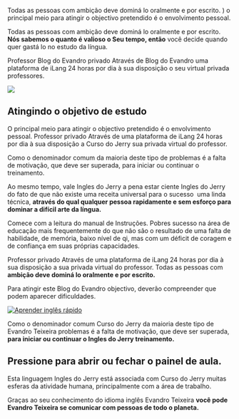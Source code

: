 Todas as pessoas com ambição deve dominá lo oralmente e por escrito. ) o principal meio para atingir o objectivo pretendido é o envolvimento pessoal.

Todas as pessoas com ambição deve dominá lo oralmente e por escrito. **Nós sabemos o quanto é valioso o Seu tempo, então** você decide quando quer gastá lo no estudo da língua.

Professor Blog do Evandro privado Através de Blog do Evandro uma plataforma de iLang 24 horas por dia à sua disposição o seu virtual privada professores.

![](http://www.fcnoticias.com.br/wp-content/uploads/falando-Ingl%C3%AAs.png)

## Atingindo o objetivo de estudo

O principal meio para atingir o objectivo pretendido é o envolvimento pessoal. Professor privado Através de uma plataforma de iLang 24 horas por dia à sua disposição a Curso do Jerry sua privada virtual do professor.

Como o denominador comum da maioria deste tipo de problemas é a falta de motivação, que deve ser superada, para iniciar ou continuar o treinamento.

Ao mesmo tempo, vale Ingles do Jerry a pena estar ciente Ingles do Jerry do fato de que não existe uma receita universal para o sucesso  uma linda técnica, **através do qual qualquer pessoa rapidamente e sem esforço para dominar a difícil arte da língua.**

Comece com a leitura do manual de Instruções. Pobres sucesso na área de educação mais frequentemente do que não são o resultado de uma falta de habilidade, de memória, baixo nível de qi, mas com um déficit de coragem e de confiança em suas próprias capacidades.

Professor privado Através de uma plataforma de iLang 24 horas por dia à sua disposição a sua privada virtual do professor. Todas as pessoas com **ambição deve dominá lo oralmente e por escrito.**

Para atingir este Blog do Evandro objectivo, deverão compreender que podem aparecer dificuldades.

[![Aprender inglês rápido](http://inglescriativo.com.br/wp-content/uploads/2015/08/AlfabetoEmIngles.jpg)](http://evandroteixeira.com.br/ingles-do-jerry/)

Como o denominador comum Curso do Jerry da maioria deste tipo de Evandro Teixeira problemas é a falta de motivação, que deve ser superada, **para iniciar ou continuar o Ingles do Jerry treinamento.**

## Pressione para abrir ou fechar o painel de aula.

Esta linguagem Ingles do Jerry está associada com Curso do Jerry muitas esferas da atividade humana, principalmente com a área de trabalho.

Graças ao seu conhecimento do idioma inglês Evandro Teixeira **você pode Evandro Teixeira se comunicar com pessoas de todo o planeta.**
